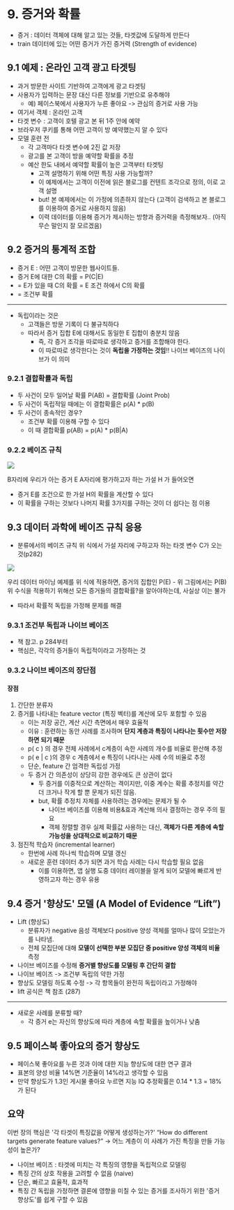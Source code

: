 # 9. 증거와 확률

- 증거 : 데이터 객체에 대해 알고 있는 것들, 타겟값에 도달하게 만든다
- train 데이터에 있는 어떤 증거가 가진 증거력 (Strength of evidence)

## 9.1 예제 : 온라인 고객 광고 타겟팅

- 과거 방문한 사이트 기반하여 고객에게 광고 타겟팅
- 사용자가 입력하는 문장 대신 다른 정보를 기반으로 유추해야
	- 예) 페이스북에서 사용자가 누른 좋아요 -> 관심의 증거로 사용 가능
- 여기서 객체 : 온라인 고객
- 타겟 변수 : 고객이 호텔 광고 본 뒤 1주 안에 예약
- 브라우저 쿠키를 통해 어떤 고객이 방 예약했는지 알 수 있다
- 모델 훈련 전
	- 각 고객마다 타겟 변수에 2진 값 저장
	- 광고를 본 고객이 방을 예약할 확률을 추정
	- 예산 한도 내에서 예약할 확률이 높은 고객부터 타겟팅
		- 고객 설명하기 위해 어떤 특징 사용 가능할까?
		- 이 예제에서는 고객이 이전에 읽은 블로그를 컨텐트 조각으로 정의, 이로 고객 설명
		- but! 본 예제에서는 이 가정에 의존하지 않는다 (고객이 검색하고 본 블로그를 이용하여 증거로 사용하지 않음)
		- 이력 데이터를 이용해 증거가 제시하는 방향과 증거력을 측정해보자.. (아직 무슨 말인지 잘 모르겠음)

## 9.2 증거의 통계적 조합

- 증거 E : 어떤 고객이 방문한 웹사이트들.
- 증거 E에 대한 C의 확률 = P(C|E)
- = E가 있을 때 C의 확률 = E 조건 하에서 C의 확률
- = 조건부 확률
---
* 독립이라는 것은
	* 고객들은 방문 기록이 다 불규칙하다
	* 따라서 증거 집합 E에 대해서도 동일한 E 집합이 충분치 않음
		* 즉, 각 증거 조각을 따로따로 생각하고 증거를 조합해야 한다.
		* 이 따로따로 생각한다는 것이 **독립을 가정하는 것임**!! 나이브 베이즈의 나이브가 이 의미

### 9.2.1 결합확률과 독립

- 두 사건이 모두 일어날 확률 P(AB) = 결합확률 (Joint Prob)
- 두 사건이 독립적일 때에는 이 결합확률은 p(A) * p(B)
- 두 사건이 종속적인 경우?
	- 조건부 확률 이용해 구할 수 있다
	- 이 때 결합확률 p(AB) = p(A) * p(B|A)

### 9.2.2 베이즈 규칙

![](https://lh3.googleusercontent.com/proxy/jE7Hk0vtMKsFnFhAmVcNdVOyLPYHBCzuU8zSOqWq8pXFsZgL2sKhC6uFQoTBrb-D5AVkcDEJxhnePhHBvU8dTGCyTq_lUMaalGeNhvMz3FT0hT23G3zaZzdwDXivLoOlhXfMJJQzmqdJ5xNByx77uia7xTtnMBUD7CIeGVv7O8qOaGe-vrmI1v43lNfHFThQa5vsZYsPDzh3x47wGawUTRTyTbldj0Udp8rQx_b89nBWkKGL30jNR0nn4F6dLT0hz_iPTaNtvYeh8ajIu3Ro4WqTAgDF69yr)

B자리에 우리가 아는 증거 E
A자리에 평가하고자 하는 가설 H 가 들어오면
- 증거 E를 조건으로 한 가설 H의 확률을 계산할 수 있다
- 이 확률을 구하는 것보다 나머지 확률 3가지를 구하는 것이 더 쉽다는 점 이용

## 9.3 데이터 과학에 베이즈 규칙 응용

- 분류에서의 베이즈 규칙
위 식에서 가설 자리에 구하고자 하는 타겟 변수 C가 오는 것(p282)

![](https://encrypted-tbn0.gstatic.com/images?q=tbn%3AANd9GcS6FyFos1kqnsE_jsPx0pCNhFhuszDc5guh_A&usqp=CAU)

우리 데이터 마이닝 예제를 위 식에 적용하면, 증거의 집합인 P(E) - 위 그림에서는 P(B)
위 수식을 적용하기 위해선 모든 증거들의 결합확률?을 알아야하는데, 사실상 이는 불가
- 따라서 확률적 독립을 가정해 문제를 해결

### 9.3.1 조건부 독립과 나이브 베이즈

- 책 참고. p 284부터
- 핵심은, 각각의 증거들이 독립적이라고 가정하는 것

### 9.3.2 나이브 베이즈의 장단점

#### 장점
1. 간단한 분류자
2. 증거를 나타내는 feature vector (특징 벡터)를 계산에 모두 포함할 수 있음
	- 이는 저장 공간, 계산 시간 측면에서 매우 효율적
	- 이유 : 훈련하는 동안 사례를 조사하며 **단지 계층과 특징이 나타나는 횟수만 저장하면 되기 때문**
	- p( c ) 의 경우 전체 사례에서 c계층이 속한 사례의 개수를 비율로 환산해 추정
	- p( e | c )의 경우 c 계층에서 e 특징이 나타나는 사례 수의 비율로 추정
	- 단순, feature 간 엄격한 독립성 가정
	- 두 증거 간 의존성이 상당히 강한 경우에도 큰 상관이 없다
		- 두 증거를 이중적으로 계산하는 격이지만, 이중 계수는 확률 추정치를 약간 더 크거나 작게 할 뿐 문제가 되진 않음.
		- but, 확률 추정치 자체를 사용하려는 경우에는 문제가 될 수
			-  나이브 베이즈를 이용해 비용&효과 계산해 의사 결정하는 경우 주의 필요
			- 객체 정렬할 경우 실제 확률값 사용하는 대신, **객체가 다른 계층에 속할 가능성을 상대적으로 비교하기 때문**
3. 점진적 학습자 (incremental learner)
	- 한번에 사례 하나씩 학습하며 모델 갱신
	- 새로운 훈련 데이터 추가 되면 과거 학습 사례는 다시 학습할 필요 없음
		- 이를 이용하면, 앱 실행 도중 데이터 레이블을 알게 되어 모델에 빠르게 반영하고자 하는 경우 유용

## 9.4 증거 '향상도' 모델 (A Model of Evidence “Lift”)

- Lift (향상도)
	- 분류자가 negative 음성 객체보다 positive 양성 객체를 얼마나 많이 모았는가를 나타냄.
	- 전체 모집단에 대해 **모델이 선택한 부분 모집단 중 positive 양성 객체의 비율** 측정
- 나이브 베이즈를 수정해 **증거별 향상도를 모델링 후 간단히 결합**
- 나이브 베이즈 -> 조건부 독립의 약한 가정
- 향상도 모델링 하도록 수정 -> 각 항목들이 완전히 독립이라고 가정해야
- lift 공식은 책 참조 (287)
---
- 새로운 사례를 분류할 때?
	- 각 증거 e는 자신의 향상도에 따라 계층에 속할 확률을 높이거나 낮춤

## 9.5 페이스북 좋아요의 증거 향상도

- 페이스북 좋아요를 누른 것과 이에 대한 지능 향상도에 대한 연구 결과
- 표본의 양성 비율 14%면 기준율이 14%라고 생각할 수 있음
- 만약 향상도가 1.3인 게시물 좋아요 누르면 지능 IQ 추정확률은 0.14 * 1.3 = 18%가 된다

## 요약

이번 장의 핵심은 '각 타겟이 특징값을 어떻게 생성하는가?'
“How do different targets generate feature values?” 
-> 어느 계층이 이 사례가 가진 특징을 만들 가능성이 높은가?

- 나이브 베이즈 : 타겟에 미치는 각 특징의 영향을 독립적으로 모델링
- 특징 간의 상호 작용을 고려할 수 없음 (naive)
- 단순, 빠르고 효율적, 효과적
- 특징 간 독립을 가정하면 결론에 영향을 미칠 수 있는 증거를 조사하기 위한 '증거 향상도'를 쉽게 구할 수 있음
